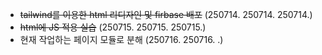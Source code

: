 - ~~tailwind를 이용한 html 리디자인 및 firbase 배포~~
  (250714. 250714. 250714.)
- ~~html에 JS 적용 실습~~
  (250715. 250715. 250715.)
- 현재 작업하는 페이지 모듈로 분해
  (250716. 250716. .)